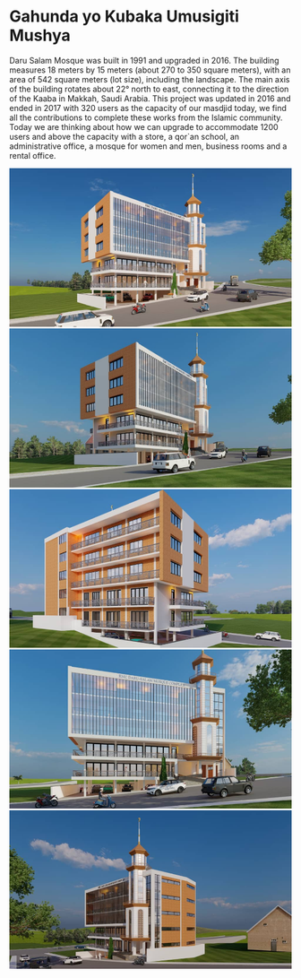 # Gahunda yo Kubaka Umusigiti Mushya

Daru Salam Mosque was built in 1991 and upgraded in 2016. The building measures 18 meters by 15 meters (about 270 to 350 square meters), with an area of 542 square meters (lot size), including the landscape. The main axis of the building rotates about 22° north to east, connecting it to the direction of the Kaaba in Makkah, Saudi Arabia. This project was updated in 2016 and ended in 2017 with 320 users as the capacity of our masdjid today, we find all the contributions to complete these works from the Islamic community. Today we are thinking about how we can upgrade to accommodate 1200 users and above the capacity with a store, a qor`an school, an administrative office, a mosque for women and men, business rooms and a rental office.

<img class="modal-image" src="../../image/announcements/new-building-1.jpg" alt="gasharu-new-building"/>
<img class="modal-image" src="../../image/announcements/new-building-2.jpg" alt="gasharu-new-building"/>
<img class="modal-image" src="../../image/announcements/new-building-4.jpg" alt="gasharu-new-building"/>
<img class="modal-image" src="../../image/announcements/new-building-6.jpg" alt="gasharu-new-building"/>
<img class="modal-image" src="../../image/announcements/new-building-7.jpg" alt="gasharu-new-building"/>